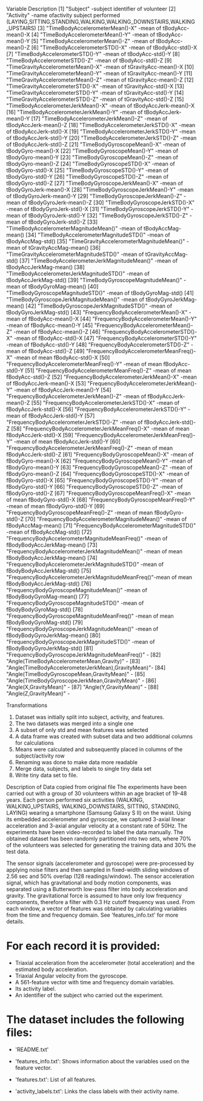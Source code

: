 Variable                                                 Description
[1] "Subject"                                          -subject identifier of volunteer
 [2] "Activity"                                         -name ofactivity subject performed (LAYING,SITTING,STANDING,WALKING,WALKING_DOWNSTAIRS,WALKING_UPSTAIRS)
 [3] "TimeBodyAccelerometerMean()-X"                    -mean of tBodyAcc-mean()-X
 [4] "TimeBodyAccelerometerMean()-Y"                    -mean of tBodyAcc-mean()-Y
 [5] "TimeBodyAccelerometerMean()-Z"                    -mean of tBodyAcc-mean()-Z
 [6] "TimeBodyAccelerometerSTD()-X"                     -mean of tBodyAcc-std()-X
 [7] "TimeBodyAccelerometerSTD()-Y"                     -mean of tBodyAcc-std()-Y
 [8] "TimeBodyAccelerometerSTD()-Z"                     -mean of tBodyAcc-std()-Z
 [9] "TimeGravityAccelerometerMean()-X"                 -mean of tGravityAcc-mean()-X
[10] "TimeGravityAccelerometerMean()-Y"                 -mean of tGravityAcc-mean()-Y
[11] "TimeGravityAccelerometerMean()-Z"                 -mean of tGravityAcc-mean()-Z
[12] "TimeGravityAccelerometerSTD()-X"                  -mean of tGravityAcc-std()-X
[13] "TimeGravityAccelerometerSTD()-Y"                  -mean of tGravityAcc-std()-Y
[14] "TimeGravityAccelerometerSTD()-Z"                  -mean of tGravityAcc-std()-Z
[15] "TimeBodyAccelerometerJerkMean()-X"                -mean of tBodyAccJerk-mean()-X
[16] "TimeBodyAccelerometerJerkMean()-Y"                -mean of tBodyAccJerk-mean()-Y
[17] "TimeBodyAccelerometerJerkMean()-Z"                -mean of tBodyAccJerk-mean()-Z
[18] "TimeBodyAccelerometerJerkSTD()-X"                 -mean of tBodyAccJerk-std()-X
[19] "TimeBodyAccelerometerJerkSTD()-Y"                 -mean of tBodyAccJerk-std()-Y
[20] "TimeBodyAccelerometerJerkSTD()-Z"                 -mean of tBodyAccJerk-std()-Z
[21] "TimeBodyGyroscopeMean()-X"                        -mean of tBodyGyro-mean()-X
[22] "TimeBodyGyroscopeMean()-Y"                        -mean of tBodyGyro-mean()-Y
[23] "TimeBodyGyroscopeMean()-Z"                        -mean of tBodyGyro-mean()-Z
[24] "TimeBodyGyroscopeSTD()-X"                         -mean of tBodyGyro-std()-X
[25] "TimeBodyGyroscopeSTD()-Y"                         -mean of tBodyGyro-std()-Y
[26] "TimeBodyGyroscopeSTD()-Z"                         -mean of tBodyGyro-std()-Z
[27] "TimeBodyGyroscopeJerkMean()-X"                    -mean of tBodyGyroJerk-mean()-X
[28] "TimeBodyGyroscopeJerkMean()-Y"                    -mean of tBodyGyroJerk-mean()-Y
[29] "TimeBodyGyroscopeJerkMean()-Z"                    -mean of tBodyGyroJerk-mean()-Z
[30] "TimeBodyGyroscopeJerkSTD()-X"                     -mean of tBodyGyroJerk-std()-X
[31] "TimeBodyGyroscopeJerkSTD()-Y"                     -mean of tBodyGyroJerk-std()-Y
[32] "TimeBodyGyroscopeJerkSTD()-Z"                     -mean of tBodyGyroJerk-std()-Z
[33] "TimeBodyAccelerometerMagnitudeMean()"             -mean of tBodyAccMag-mean()
[34] "TimeBodyAccelerometerMagnitudeSTD()"              -mean of tBodyAccMag-std()
[35] "TimeGravityAccelerometerMagnitudeMean()"          -mean of tGravityAccMag-mean()
[36] "TimeGravityAccelerometerMagnitudeSTD()"           -mean of tGravityAccMag-std()
[37] "TimeBodyAccelerometerJerkMagnitudeMean()"         -mean of tBodyAccJerkMag-mean()
[38] "TimeBodyAccelerometerJerkMagnitudeSTD()"          -mean of tBodyAccJerkMag-std()
[39] "TimeBodyGyroscopeMagnitudeMean()"                 -mean of tBodyGyroMag-mean()
[40] "TimeBodyGyroscopeMagnitudeSTD()"                  -mean of tBodyGyroMag-std()
[41] "TimeBodyGyroscopeJerkMagnitudeMean()"             -mean of tBodyGyroJerkMag-mean()
[42] "TimeBodyGyroscopeJerkMagnitudeSTD()"              -mean of tBodyGyroJerkMag-std()
[43] "FrequencyBodyAccelerometerMean()-X"               -mean of fBodyAcc-mean()-X
[44] "FrequencyBodyAccelerometerMean()-Y"               -mean of fBodyAcc-mean()-Y
[45] "FrequencyBodyAccelerometerMean()-Z"               -mean of fBodyAcc-mean()-Z
[46] "FrequencyBodyAccelerometerSTD()-X"                -mean of fBodyAcc-std()-X
[47] "FrequencyBodyAccelerometerSTD()-Y"                -mean of fBodyAcc-std()-Y
[48] "FrequencyBodyAccelerometerSTD()-Z"                -mean of fBodyAcc-std()-Z
[49] "FrequencyBodyAccelerometerMeanFreq()-X"           -mean of mean fBodyAcc-std()-X
[50] "FrequencyBodyAccelerometerMeanFreq()-Y"           -mean of mean fBodyAcc-std()-Y
[51] "FrequencyBodyAccelerometerMeanFreq()-Z"           -mean of mean fBodyAcc-std()-Z
[52] "FrequencyBodyAccelerometerJerkMean()-X"           -mean of fBodyAccJerk-mean()-X
[53] "FrequencyBodyAccelerometerJerkMean()-Y"           -mean of fBodyAccJerk-mean()-Y
[54] "FrequencyBodyAccelerometerJerkMean()-Z"           -mean of fBodyAccJerk-mean()-Z
[55] "FrequencyBodyAccelerometerJerkSTD()-X"            -mean of fBodyAccJerk-std()-X
[56] "FrequencyBodyAccelerometerJerkSTD()-Y"            -mean of fBodyAccJerk-std()-Y
[57] "FrequencyBodyAccelerometerJerkSTD()-Z"            -mean of fBodyAccJerk-std()-Z
[58] "FrequencyBodyAccelerometerJerkMeanFreq()-X"       -mean of mean fBodyAccJerk-std()-X
[59] "FrequencyBodyAccelerometerJerkMeanFreq()-Y"       -mean of mean fBodyAccJerk-std()-Y
[60] "FrequencyBodyAccelerometerJerkMeanFreq()-Z"       -mean of mean fBodyAccJerk-std()-Z
[61] "FrequencyBodyGyroscopeMean()-X"                   -mean of fBodyGyro-mean()-X
[62] "FrequencyBodyGyroscopeMean()-Y"                   -mean of fBodyGyro-mean()-Y
[63] "FrequencyBodyGyroscopeMean()-Z"                   -mean of fBodyGyro-mean()-Z
[64] "FrequencyBodyGyroscopeSTD()-X"                    -mean of fBodyGyro-std()-X
[65] "FrequencyBodyGyroscopeSTD()-Y"                    -mean of fBodyGyro-std()-Y
[66] "FrequencyBodyGyroscopeSTD()-Z"                    -mean of fBodyGyro-std()-Z
[67] "FrequencyBodyGyroscopeMeanFreq()-X"               -mean of mean fBodyGyro-std()-X
[68] "FrequencyBodyGyroscopeMeanFreq()-Y"               -mean of mean fBodyGyro-std()-Y
[69] "FrequencyBodyGyroscopeMeanFreq()-Z"               -mean of mean fBodyGyro-std()-Z
[70] "FrequencyBodyAccelerometerMagnitudeMean()"        -mean of fBodyAccMag-mean()
[71] "FrequencyBodyAccelerometerMagnitudeSTD()"         -mean of fBodyAccMag-std()
[72] "FrequencyBodyAccelerometerMagnitudeMeanFreq()"    -mean of fBodyBodyAccJerkMag-mean()
[73] "FrequencyBodyAccelerometerJerkMagnitudeMean()"    -mean of mean fBodyBodyAccJerkMag-mean()
[74] "FrequencyBodyAccelerometerJerkMagnitudeSTD()"     -mean of fBodyBodyAccJerkMag-std()
[75] "FrequencyBodyAccelerometerJerkMagnitudeMeanFreq()"-mean of mean fBodyBodyAccJerkMag-std()
[76] "FrequencyBodyGyroscopeMagnitudeMean()"            -mean of fBodyBodyGyroMag-mean()
[77] "FrequencyBodyGyroscopeMagnitudeSTD()"             -mean of fBodyBodyGyroMag-std()
[78] "FrequencyBodyGyroscopeMagnitudeMeanFreq()"        -mean of mean fBodyBodyGyroMag-std()
[79] "FrequencyBodyGyroscopeJerkMagnitudeMean()"        -mean of fBodyBodyGyroJerkMag-mean()
[80] "FrequencyBodyGyroscopeJerkMagnitudeSTD()"         -mean of fBodyBodyGyroJerkMag-std()
[81] "FrequencyBodyGyroscopeJerkMagnitudeMeanFreq()"    -
[82] "Angle(TimeBodyAccelerometerMean,Gravity)"         -
[83] "Angle(TimeBodyAccelerometerJerkMean),GravityMean)"-
[84] "Angle(TimeBodyGyroscopeMean,GravityMean)"         -
[85] "Angle(TimeBodyGyroscopeJerkMean,GravityMean)"     -
[86] "Angle(X,GravityMean)"                             -
[87] "Angle(Y,GravityMean)"                             -
[88] "Angle(Z,GravityMean)" -



Transformations
1.	Dataset was initially split into subject, activity, and features. 
2.	The two datasets was merged into a single one
3.	A subset of only std and mean features was selected
4.	A data frame was created with subset data and two additional columns for calculations
5.	Means were calculated and subsequently placed in columns of the subject/activity row
6.	Renaming was done to make data more readable
7.	Merge data, subjects, and labels to single tiny data set
8.	Write tiny data set to file.


Description of Data copied from original file
The experiments have been carried out with a group of 30 volunteers within an age bracket of 19-48 years. Each person performed six activities (WALKING, WALKING_UPSTAIRS, WALKING_DOWNSTAIRS, SITTING, STANDING, LAYING) wearing a smartphone (Samsung Galaxy S II) on the waist. Using its embedded accelerometer and gyroscope, we captured 3-axial linear acceleration and 3-axial angular velocity at a constant rate of 50Hz. The experiments have been video-recorded to label the data manually. The obtained dataset has been randomly partitioned into two sets, where 70% of the volunteers was selected for generating the training data and 30% the test data. 

The sensor signals (accelerometer and gyroscope) were pre-processed by applying noise filters and then sampled in fixed-width sliding windows of 2.56 sec and 50% overlap (128 readings/window). The sensor acceleration signal, which has gravitational and body motion components, was separated using a Butterworth low-pass filter into body acceleration and gravity. The gravitational force is assumed to have only low frequency components, therefore a filter with 0.3 Hz cutoff frequency was used. From each window, a vector of features was obtained by calculating variables from the time and frequency domain. See 'features_info.txt' for more details. 

For each record it is provided:
======================================

- Triaxial acceleration from the accelerometer (total acceleration) and the estimated body acceleration.
- Triaxial Angular velocity from the gyroscope. 
- A 561-feature vector with time and frequency domain variables. 
- Its activity label. 
- An identifier of the subject who carried out the experiment.

The dataset includes the following files:
=========================================

- 'README.txt'

- 'features_info.txt': Shows information about the variables used on the feature vector.

- 'features.txt': List of all features.

- 'activity_labels.txt': Links the class labels with their activity name.
